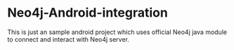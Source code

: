 # Neo4j-Android-integration

This is just an sample android project which uses official Neo4j java module to connect and interact with Neo4j server.
